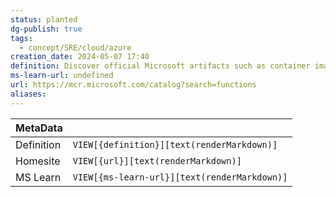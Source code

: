 ```yaml
---
status: planted
dg-publish: true
tags:
  - concept/SRE/cloud/azure
creation_date: 2024-05-07 17:40
definition: Discover official Microsoft artifacts such as container images
ms-learn-url: undefined
url: https://mcr.microsoft.com/catalog?search=functions
aliases:
---
```


| MetaData   |                                              |
| ---------- | -------------------------------------------- |
| Definition | `VIEW[{definition}][text(renderMarkdown)]`   |
| Homesite   | `VIEW[{url}][text(renderMarkdown)]`          |
| MS Learn   | `VIEW[{ms-learn-url}][text(renderMarkdown)]` |
